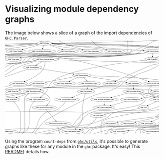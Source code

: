 # Visualizing module dependency graphs

The image below shows a slice of a graph of the import dependencies of `GHC.Parser`.
<br/>
![parser-deps-slice](uploads/6b8b90fc722e0cdf22d6795bae4bfba2/parser-deps-slice.png)

Using the program `count-deps` from [`ghc/utils`](https://gitlab.haskell.org/ghc/ghc/-/tree/master/utils/),  it's possible to generate graphs like these for any module in the `ghc` package. It's easy! This [README](https://gitlab.haskell.org/ghc/ghc/-/blob/master/utils/count-deps/README.md)) details how.